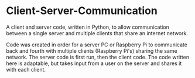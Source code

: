 # Client-Server-Communication
A client and server code, written in Python, to allow communication between a single server and multiple clients that share an internet network.

Code was created in order for a server PC or Raspberry Pi to communicate back and fourth with multiple clients (Raspberry Pi's) sharing the same network. 
The server code is first run, then the client code. The code written here is adaptable, but takes input from a user on the server and shares it with each client.
